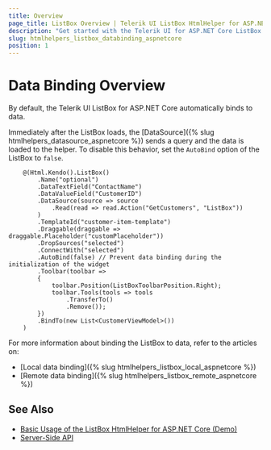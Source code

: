 ```yaml
---
title: Overview
page_title: ListBox Overview | Telerik UI ListBox HtmlHelper for ASP.NET Core
description: "Get started with the Telerik UI for ASP.NET Core ListBox and learn how to bind the ListBox to local or remote data."
slug: htmlhelpers_listbox_databinding_aspnetcore
position: 1
---
```


# Data Binding Overview

By default, the Telerik UI ListBox for ASP.NET Core automatically binds to data.

Immediately after the ListBox loads, the [DataSource]({% slug htmlhelpers_datasource_aspnetcore %}) sends a query and the data is loaded to the helper. To disable this behavior, set the `AutoBind` option of the ListBox to `false`.

```
    @(Html.Kendo().ListBox()
        .Name("optional")
        .DataTextField("ContactName")
        .DataValueField("CustomerID")
        .DataSource(source => source
            .Read(read => read.Action("GetCustomers", "ListBox"))
        )
        .TemplateId("customer-item-template")
        .Draggable(draggable => draggable.Placeholder("customPlaceholder"))
        .DropSources("selected")
        .ConnectWith("selected")
        .AutoBind(false) // Prevent data binding during the initialization of the widget
        .Toolbar(toolbar =>
        {
            toolbar.Position(ListBoxToolbarPosition.Right);
            toolbar.Tools(tools => tools
                .TransferTo()
                .Remove());
        })
        .BindTo(new List<CustomerViewModel>())
    )
```

For more information about binding the ListBox to data, refer to the articles on:
* [Local data binding]({% slug htmlhelpers_listbox_local_aspnetcore %})
* [Remote data binding]({% slug htmlhelpers_listbox_remote_aspnetcore %})

## See Also

* [Basic Usage of the ListBox HtmlHelper for ASP.NET Core (Demo)](https://demos.telerik.com/aspnet-core/listbox/index)
* [Server-Side API](/api/listbox)
